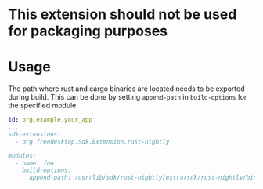 # This extension should not be used for packaging purposes

# Usage

The path where rust and cargo binaries are located needs to be exported
during build. This can be done by setting `append-path` in
`build-options` for the specified module.

```yaml
id: org.example.your_app
...
sdk-extensions:
  - org.freedesktop.Sdk.Extension.rust-nightly

modules:
  - name: foo
    build-options:
      append-path: /usr/lib/sdk/rust-nightly/extra/sdk/rust-nightly/bin
```
